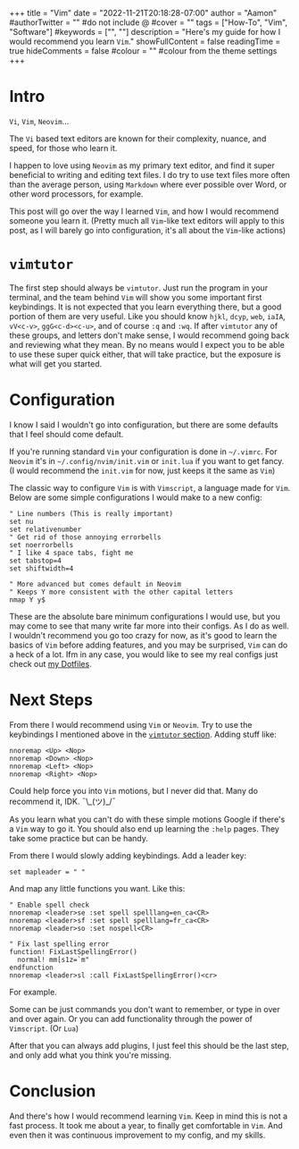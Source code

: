 +++
title = "Vim"
date = "2022-11-21T20:18:28-07:00"
author = "Aamon"
#authorTwitter = "" #do not include @
#cover = ""
tags = ["How-To", "Vim", "Software"]
#keywords = ["", ""]
description = "Here's my guide for how I would recommend you learn `Vim`."
showFullContent = false
readingTime = true
hideComments = false
#colour = "" #colour from the theme settings
+++

# Intro

`Vi`, `Vim`, `Neovim`...

The `Vi` based text editors are known for their complexity, nuance, and speed, for those who learn it.

I happen to love using `Neovim` as my primary text editor, and find it super beneficial to writing and editing text files.
I do try to use text files more often than the average person, using `Markdown` where ever possible over Word, or other word processors, for example.

This post will go over the way I learned `Vim`, and how I would recommend someone you learn it.
(Pretty much all `Vim`-like text editors will apply to this post, as I will barely go into configuration, it's all about the `Vim`-like actions)

# `vimtutor`

The first step should always be `vimtutor`.
Just run the program in your terminal, and the team behind `Vim` will show you some important first keybindings.
It is not expected that you learn everything there, but a good portion of them are very useful.
Like you should know `hjkl`, `dcyp`, `web`, `iaIA`, `vV<c-v>`, `ggG<c-d><c-u>`, and of course `:q` and `:wq`.
If after `vimtutor` any of these groups, and letters don't make sense, I would recommend going back and reviewing what they mean.
By no means would I expect you to be able to use these super quick either, that will take practice, but the exposure is what will get you started.

# Configuration

I know I said I wouldn't go into configuration, but there are some defaults that I feel should come default.

If you're running standard `Vim` your configuration is done in `~/.vimrc`.
For `Neovim` it's in `~/.config/nvim/init.vim` or `init.lua` if you want to get fancy.
(I would recommend the `init.vim` for now, just keeps it the same as `Vim`)

The classic way to configure `Vim` is with `Vimscript`, a language made for `Vim`.
Below are some simple configurations I would make to a new config:

```vimscript
" Line numbers (This is really important)
set nu
set relativenumber
" Get rid of those annoying errorbells
set noerrorbells
" I like 4 space tabs, fight me
set tabstop=4
set shiftwidth=4

" More advanced but comes default in Neovim
" Keeps Y more consistent with the other capital letters
nmap Y y$
```

These are the absolute bare minimum configurations I would use, but you may come to see that many write far more into their configs.
As I do as well.
I wouldn't recommend you go too crazy for now, as it's good to learn the basics of `Vim` before adding features, and you may be surprised, `Vim` can do a heck of a lot.
Ifm in any case, you would like to see my real configs just check out [my Dotfiles](https://github.com/Aamon-Magnusson/Dotfiles/tree/main/nvim).

# Next Steps

From there I would recommend using `Vim` or `Neovim`.
Try to use the keybindings I mentioned above in the [`vimtutor` section](#vimtutor).
Adding stuff like:

```vimscript
nnoremap <Up> <Nop>
nnoremap <Down> <Nop>
nnoremap <Left> <Nop>
nnoremap <Right> <Nop>
```

Could help force you into `Vim` motions, but I never did that.
Many do recommend it, IDK.
¯\\\_(ツ)\_/¯

As you learn what you can't do with these simple motions Google if there's a `Vim` way to go it.
You should also end up learning the `:help` pages.
They take some practice but can be handy.

From there I would slowly adding keybindings.
Add a leader key:

```vimscript
set mapleader = " "
```

And map any little functions you want.
Like this:

```vimscript
" Enable spell check
nnoremap <leader>se :set spell spelllang=en_ca<CR>
nnoremap <leader>sf :set spell spelllang=fr_ca<CR>
nnoremap <leader>so :set nospell<CR>

" Fix last spelling error
function! FixLastSpellingError()
  normal! mm[s1z=`m"
endfunction
nnoremap <leader>sl :call FixLastSpellingError()<cr>
```

For example.

Some can be just commands you don't want to remember, or type in over and over again.
Or you can add functionality through the power of `Vimscript`.
(Or `Lua`)

After that you can always add plugins, I just feel this should be the last step, and only add what you think you're missing.

# Conclusion

And there's how I would recommend learning `Vim`.
Keep in mind this is not a fast process.
It took me about a year, to finally get comfortable in `Vim`.
And even then it was continuous improvement to my config, and my skills.
